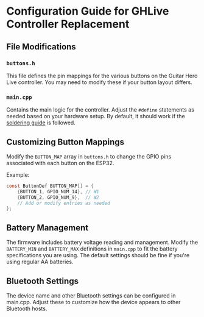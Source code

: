 # Configuration Guide for GHLive Controller Replacement

## File Modifications
### `buttons.h`
This file defines the pin mappings for the various buttons on the Guitar Hero Live controller. You may need to modify these if your button layout differs.

### `main.cpp`
Contains the main logic for the controller. 
Adjust the `#define` statements as needed based on your hardware setup. By default, it should work if the [soldering guide](ASSEMBLY.md) is followed.

## Customizing Button Mappings
Modify the `BUTTON_MAP` array in `buttons.h` to change the GPIO pins associated with each button on the ESP32.

Example:
```c
const ButtonDef BUTTON_MAP[] = {
    {BUTTON_1, GPIO_NUM_14}, // W1
    {BUTTON_2, GPIO_NUM_9},  // W2
    // Add or modify entries as needed
};
```

## Battery Management
The firmware includes battery voltage reading and management. 
Modify the `BATTERY_MIN` and `BATTERY_MAX` definitions in `main.cpp` to fit the battery specifications you are using.
The default settings should be fine if you're using regular AA batteries.

## Bluetooth Settings
The device name and other Bluetooth settings can be configured in main.cpp. 
Adjust these to customize how the device appears to other Bluetooth hosts.